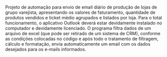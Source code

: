 Projeto de automação para envio de email diário de produção de lojas de grupo varejista, apresentando os valores de faturamento, quantidade de produtos vendidos e ticket médio agrupados e listados por loja.
Para o total funcionamento, o aplicativo Outlook deverá estar devidamente instalado no computador e devidamente licenciado.
O programa filtra dados de um arquivo de excel (que pode ser retirado de um sistema de CRM), conforme as condições colocadas no código e após todo o tratamento de filtragem, cálculo e formatação, envia automaticamente um email com os dados desejados para os e-mails informados.
